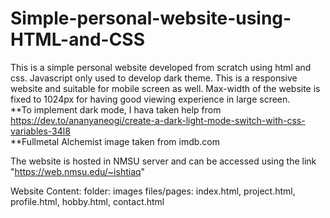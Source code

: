 # Simple-personal-website-using-HTML-and-CSS

This is a simple personal website developed from scratch using html and css. Javascript only used to develop dark theme. This is a responsive website and suitable for mobile screen as well. Max-width of the website is fixed to 1024px for having good viewing experience in large screen.  
**To implement dark mode, I hava taken help from https://dev.to/ananyaneogi/create-a-dark-light-mode-switch-with-css-variables-34l8  
**Fullmetal Alchemist image taken from imdb.com  

The website is hosted in NMSU server and can be accessed using the link "https://web.nmsu.edu/~ishtiaq"


Website Content:
folder: images
files/pages: index.html, project.html, profile.html, hobby.html, contact.html
